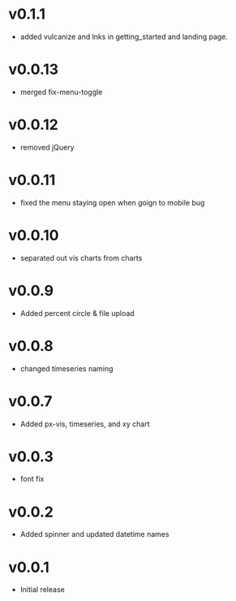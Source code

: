 v0.1.1
==================
* added vulcanize and lnks in getting_started and landing page.

v0.0.13
==================
* merged fix-menu-toggle

v0.0.12
==================
* removed jQuery

v0.0.11
==================
* fixed the menu staying open when goign to mobile bug

v0.0.10
==================
* separated out vis charts from charts

v0.0.9
==================
* Added percent circle & file upload

v0.0.8
==================
* changed timeseries naming

v0.0.7
==================
* Added px-vis, timeseries, and xy chart

v0.0.3
==================
* font fix

v0.0.2
==================
* Added spinner and updated datetime names

v0.0.1
==================
* Initial release
